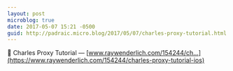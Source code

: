 ```yaml
---
layout: post
microblog: true
date: 2017-05-07 15:21 -0500
guid: http://padraic.micro.blog/2017/05/07/charles-proxy-tutorial.html
---
```

🔗 Charles Proxy Tutorial — [www.raywenderlich.com/154244/ch...](https://www.raywenderlich.com/154244/charles-proxy-tutorial-ios)
